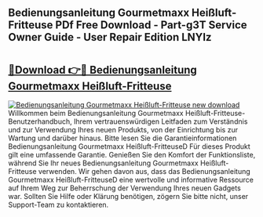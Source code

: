 ## Bedienungsanleitung Gourmetmaxx Heißluft-Fritteuse PDf Free Download - Part-g3T Service Owner Guide - User Repair Edition LNYIz

# <h2><a href="http://df35tux.blite.top/?on=Bedienungsanleitung+Gourmetmaxx+Hei%c3%9fluft-Fritteuse">🔗Download 👉🔴 Bedienungsanleitung Gourmetmaxx Heißluft-Fritteuse</a></h2>

[![Bedienungsanleitung Gourmetmaxx Heißluft-Fritteuse new download](https://i.imgur.com/lujVjoI.png)](http://df35tux.blite.top/?on=Bedienungsanleitung+Gourmetmaxx+Hei%c3%9fluft-Fritteuse)
Willkommen beim Bedienungsanleitung Gourmetmaxx Heißluft-Fritteuse-Benutzerhandbuch, Ihrem vertrauenswürdigen Leitfaden zum Verständnis und zur Verwendung Ihres neuen Produkts, von der Einrichtung bis zur Wartung und darüber hinaus. Bitte lesen Sie die Garantieinformationen Bedienungsanleitung Gourmetmaxx Heißluft-FritteuseD Für dieses Produkt gilt eine umfassende Garantie. Genießen Sie den Komfort der Funktionsliste, während Sie Ihr neues Bedienungsanleitung Gourmetmaxx Heißluft-Fritteuse verwenden. Wir gehen davon aus, dass das Bedienungsanleitung Gourmetmaxx Heißluft-FritteuseD eine wertvolle und informative Ressource auf Ihrem Weg zur Beherrschung der Verwendung Ihres neuen Gadgets war. Sollten Sie Hilfe oder Klärung benötigen, zögern Sie bitte nicht, unser Support-Team zu kontaktieren.
